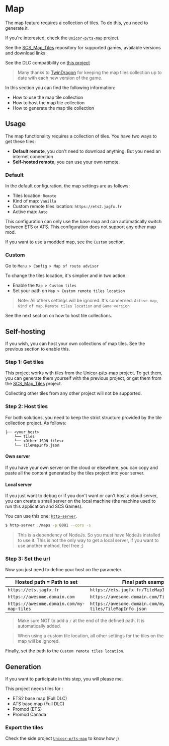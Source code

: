 # Map

The map feature requires a collection of tiles. To do this, you need to generate it.

If you're interested, check the [`Unicor-p/ts-map`](https://github.com/Unicor-p/ts-map) project.

See the [SCS_Map_Tiles](https://github.com/Unicor-p/SCS_Map_Tiles#supported-maps) repository for supported games, available versions and download links.

See the DLC compatibility on [this project](https://github.com/Unicor-p/SCS_Map_Tiles)

> Many thanks to [TwinDragon](https://github.com/TwinDragon) for keeping the map tiles collection up to date with each new version of the game.

In this section you can find the following information:

- How to use the map tile collection
- How to host the map tile collection
- How to generate the map tile collection

## Usage

The map functionality requires a collection of tiles. You have two ways to get these tiles:

- **Default remote**, you don't need to download anything. But you need an internet connection
- **Self-hosted remote**, you can use your own remote.

### Default

In the default configuration, the map settings are as follows:

- Tiles location: `Remote`
- Kind of map: `Vanilla`
- Custom remote tiles location: `https://ets2.jagfx.fr`
- Active map: `Auto`

This configuration can only use the base map and can automatically switch between ETS or ATS. This configuration does not support any other map mod.

If you want to use a modded map, see the `Custom` section.

### Custom

Go to `Menu > Config > Map of route advisor`

To change the tiles location, it's simplier and in two action:

- Enable the `Map > Custom tiles`
- Set your path on `Map > Custom remote tiles location`

> Note: All others settings will be ignored. It's concerned: `Active map`, `Kind of map`, `Remote tiles location` and `Game version`

See the next section on how to host tile collections.

## Self-hosting

If you wish, you can host your own collections of map tiles. See the previous section to enable this.

### Step 1: Get tiles

This project works with tiles from the [Unicor-p/ts-map](https://github.com/Unicor-p/ts-map) project. To get them, you can generate them yourself with the previous project, or get them from the [SCS_Map_Tiles](https://github.com/Unicor-p/SCS_Map_Tiles#supported-maps) project. 

Collecting other tiles from any other project will not be supported.

### Step 2: Host tiles

For both solutions, you need to keep the strict structure provided by the tile collection project. As follows:

```
├── <your_host>
    └── Tiles
    └── <Other JSON files>
    └── TileMapInfo.json
```

#### Own server

If you have your own server on the cloud or elsewhere, you can copy and paste all the content generated by the tiles project into your server.

#### Local server

If you just want to debug or if you don't want or can't host a cloud server, you can create a small server on the local machine (the machine used to run this application and SCS Games).

You can use this one: [`http-server`](https://www.npmjs.com/package/http-server).

````bash
$ http-server ./maps -p 8081 --cors -s
````

> This is a dependency of NodeJs. So you must have NodeJs installed to use it. This is not the only way to get a local server, if you want to use another method, feel free ;)


### Step 3: Set the url

Now you just need to define your host on the parameter.

| Hosted path = Path to set                 | Final path example                            |
|-------------------------------------------|-----------------------------------------------|
| `https://ets.jagfx.fr`                    | `https://ets.jagfx.fr/TileMapInfo.json`       |
| `https://awesome.domain.com`              | `https://awesome.domain.com/TileMapInfo.json` |
| `https://awesome.domain.com/my-map-tiles` | `https://awesome.domain.com/my-map-tiles/TileMapInfo.json`    |

> Make sure NOT to add a `/` at the end of the defined path. It is automatically added.

> When using a custom tile location, all other settings for the tiles on the map will be ignored.

Finally, set the path to the `Custom remote tiles location`.


## Generation

If you want to participate in this step, you will please me.

This project needs tiles for :

- ETS2 base map (Full DLC)
- ATS base map (Full DLC)
- Promod (ETS)
- Promod Canada

### Export the tiles

Check the side project [`Unicor-p/ts-map`](https://github.com/Unicor-p/ts-map) to know how ;)
